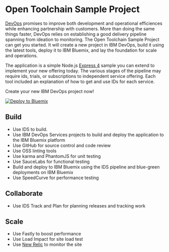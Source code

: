 # Open Toolchain Sample Project

[DevOps](https://en.wikipedia.org/wiki/DevOps) promises to improve both development and operational efficiences while enhancing partnership with customers.
More than doing the same things faster, DevOps relies on establishing a good delivery pipeline spanning from ideation to monitoring.
The Open Toolchain Sample Project can get you started. It will create a new project in IBM DevOps, build it using the latest tools, deploy it to IBM Bluemix,
and lay the foundation for scale and operations.

The application is a simple Node.js [Express 4](http://expressjs.com/) sample you can extend to implement your new offering today.
The various stages of the pipeline may require ids, trials, or subscriptions to independent service offering.
Each tool included an explanation of how to get and use IDs for each service.

Create your new IBM DevOps project now!

[![Deploy to Bluemix](https://bluemix.net/deploy/button.png)](https://bluemix.net/deploy?repository=https://github.com/mckaymic/DeployTest.git)

## Build

- Use IDS to build.
- Use IBM DevOps Services projects to build and deploy the application to the IBM Bluemix platform
- Use GitHub for source control and code review
- Use OSS linting tools
- Use karma and PhantomJS for unit testing
- Use SauceLabs for functional testing
- Build and deploy to IBM Bluemix using the IDS pipeline and blue-green deployments on IBM Bluemix
- Use SpeedCurve for performance testing


## Collaborate

- Use IDS Track and Plan for planning releases and tracking work

## Scale

- Use Fastly to boost performance
- Use Load Impact for site load test
- Use [New Relic](docs/NewRelic.md) to monitor the site
